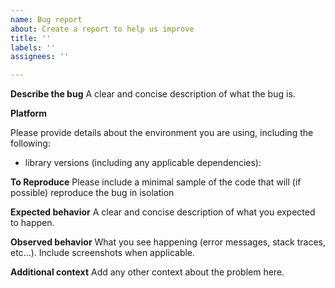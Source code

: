 ```yaml
---
name: Bug report
about: Create a report to help us improve
title: ''
labels: ''
assignees: ''

---
```


**Describe the bug**
A clear and concise description of what the bug is.

**Platform**

Please provide details about the environment you are using, including the following:
- library versions (including any applicable dependencies): 

**To Reproduce**
Please include a minimal sample of the code that will (if possible) reproduce the bug in isolation

**Expected behavior**
A clear and concise description of what you expected to happen.

**Observed behavior**
What you see happening (error messages, stack traces, etc...). Include screenshots when applicable.

**Additional context**
Add any other context about the problem here.
